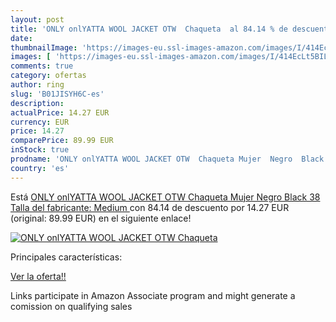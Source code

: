 ```yaml
---
layout: post
title: 'ONLY onlYATTA WOOL JACKET OTW  Chaqueta  al 84.14 % de descuento'
date: 
thumbnailImage: 'https://images-eu.ssl-images-amazon.com/images/I/414EcLt5BIL._SL200_.jpg'
images: [ 'https://images-eu.ssl-images-amazon.com/images/I/414EcLt5BIL._SL200_.jpg' ]
comments: true
category: ofertas
author: ring
slug: 'B01JISYH6C-es'
description:
actualPrice: 14.27 EUR
currency: EUR
price: 14.27
comparePrice: 89.99 EUR
inStock: true
prodname: 'ONLY onlYATTA WOOL JACKET OTW  Chaqueta Mujer  Negro  Black   38  Talla del fabricante: Medium '
country: 'es'
---
```


Está [ONLY onlYATTA WOOL JACKET OTW  Chaqueta Mujer  Negro  Black   38  Talla del fabricante: Medium ](https://www.amazon.es/dp/B01JISYH6C/?tag=tolees-21) con 84.14 de descuento por 14.27 EUR (original: 89.99 EUR) en el siguiente enlace!

[![ONLY onlYATTA WOOL JACKET OTW  Chaqueta ](https://images-eu.ssl-images-amazon.com/images/I/414EcLt5BIL._SL200_.jpg)](https://www.amazon.es/dp/B01JISYH6C/?tag=tolees-21)

Principales características:


[Ver la oferta!!](https://www.amazon.es/dp/B01JISYH6C/?tag=tolees-21)

Links participate in Amazon Associate program and might generate a comission on qualifying sales


